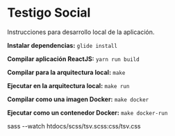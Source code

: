 # Testigo Social

Instrucciones para desarrollo local de la aplicación.

__Instalar dependencias:__ `glide install`

__Compilar aplicación ReactJS:__ `yarn run build`

__Compilar para la arquitectura local:__ `make`

__Ejecutar en la arquitectura local:__ `make run`

__Compilar como una imagen Docker:__ `make docker`

__Ejecutar como un contenedor Docker:__ `make docker-run`

sass --watch htdocs/scss/tsv.scss:css/tsv.css

